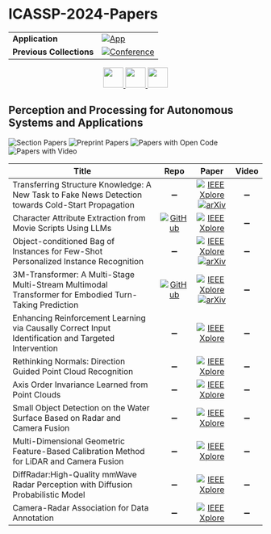 # ICASSP-2024-Papers

<table>
    <tr>
        <td><strong>Application</strong></td>
        <td>
            <a href="https://huggingface.co/spaces/DmitryRyumin/NewEraAI-Papers" style="float:left;">
                <img src="https://img.shields.io/badge/🤗-NewEraAI--Papers-FFD21F.svg" alt="App" />
            </a>
        </td>
    </tr>
    <tr>
        <td><strong>Previous Collections</strong></td>
        <td>
            <a href="https://github.com/DmitryRyumin/ICASSP-2023-24-Papers/blob/main/README_2023.md">
                <img src="http://img.shields.io/badge/ICASSP-2023-0073AE.svg" alt="Conference">
            </a>
        </td>
    </tr>
</table>

<div align="center">
    <a href="https://github.com/DmitryRyumin/ICASSP-2023-24-Papers/blob/main/sections/2024/main/AASP-P5.md">
        <img src="https://cdn.jsdelivr.net/gh/DmitryRyumin/NewEraAI-Papers@main/images/left.svg" width="40" alt="" />
    </a>
    <a href="https://github.com/DmitryRyumin/ICASSP-2023-24-Papers/">
        <img src="https://cdn.jsdelivr.net/gh/DmitryRyumin/NewEraAI-Papers@main/images/home.svg" width="40" alt="" />
    </a>
    <a href="https://github.com/DmitryRyumin/ICASSP-2023-24-Papers/blob/main/sections/2024/main/CI-L1.md">
        <img src="https://cdn.jsdelivr.net/gh/DmitryRyumin/NewEraAI-Papers@main/images/right.svg" width="40" alt="" />
    </a>
</div>

## Perception and Processing for Autonomous Systems and Applications

![Section Papers](https://img.shields.io/badge/Section%20Papers-11-42BA16) ![Preprint Papers](https://img.shields.io/badge/Preprint%20Papers-3-b31b1b) ![Papers with Open Code](https://img.shields.io/badge/Papers%20with%20Open%20Code-2-1D7FBF) ![Papers with Video](https://img.shields.io/badge/Papers%20with%20Video-0-FF0000)

| **Title** | **Repo** | **Paper** | **Video** |
|-----------|:--------:|:---------:|:---------:|
| Transferring Structure Knowledge: A New Task to Fake News Detection towards Cold-Start Propagation | :heavy_minus_sign: | [![IEEE Xplore](https://img.shields.io/badge/IEEE-10447588-E4A42C.svg)](https://ieeexplore.ieee.org/document/10447588) <br/> [![arXiv](https://img.shields.io/badge/arXiv-2407.09894-b31b1b.svg)](http://arxiv.org/abs/2407.09894) | :heavy_minus_sign: |
| Character Attribute Extraction from Movie Scripts Using LLMs | [![GitHub](https://img.shields.io/github/stars/usc-sail/mica-character-attribute-extraction?style=flat)](https://github.com/usc-sail/mica-character-attribute-extraction) | [![IEEE Xplore](https://img.shields.io/badge/IEEE-10447353-E4A42C.svg)](https://ieeexplore.ieee.org/document/10447353) | :heavy_minus_sign: |
| Object-conditioned Bag of Instances for Few-Shot Personalized Instance Recognition | :heavy_minus_sign: | [![IEEE Xplore](https://img.shields.io/badge/IEEE-10446073-E4A42C.svg)](https://ieeexplore.ieee.org/document/10446073) <br/> [![arXiv](https://img.shields.io/badge/arXiv-2404.01397-b31b1b.svg)](https://arxiv.org/abs/2404.01397) | :heavy_minus_sign: |
| 3M-Transformer: A Multi-Stage Multi-Stream Multimodal Transformer for Embodied Turn-Taking Prediction | [![GitHub](https://img.shields.io/github/stars/mehdifatan/Egocom-IRI-UPC?style=flat)](https://github.com/mehdifatan/Egocom-IRI-UPC) | [![IEEE Xplore](https://img.shields.io/badge/IEEE-10448136-E4A42C.svg)](https://ieeexplore.ieee.org/document/10448136) <br/> [![arXiv](https://img.shields.io/badge/arXiv-2310.14859-b31b1b.svg)](https://arxiv.org/abs/2310.14859) | :heavy_minus_sign: |
| Enhancing Reinforcement Learning via Causally Correct Input Identification and Targeted Intervention | :heavy_minus_sign: | [![IEEE Xplore](https://img.shields.io/badge/IEEE-10446642-E4A42C.svg)](https://ieeexplore.ieee.org/document/10446642) | :heavy_minus_sign: |
| Rethinking Normals: Direction Guided Point Cloud Recognition | :heavy_minus_sign: | [![IEEE Xplore](https://img.shields.io/badge/IEEE-10446675-E4A42C.svg)](https://ieeexplore.ieee.org/document/10446675) | :heavy_minus_sign: |
| Axis Order Invariance Learned from Point Clouds | :heavy_minus_sign: | [![IEEE Xplore](https://img.shields.io/badge/IEEE-10448132-E4A42C.svg)](https://ieeexplore.ieee.org/document/10448132) | :heavy_minus_sign: |
| Small Object Detection on the Water Surface Based on Radar and Camera Fusion | :heavy_minus_sign: | [![IEEE Xplore](https://img.shields.io/badge/IEEE-10446880-E4A42C.svg)](https://ieeexplore.ieee.org/document/10446880) | :heavy_minus_sign: |
| Multi-Dimensional Geometric Feature-Based Calibration Method for LiDAR and Camera Fusion | :heavy_minus_sign: | [![IEEE Xplore](https://img.shields.io/badge/IEEE-10446466-E4A42C.svg)](https://ieeexplore.ieee.org/document/10446466) | :heavy_minus_sign: |
| DiffRadar:High-Quality mmWave Radar Perception with Diffusion Probabilistic Model | :heavy_minus_sign: | [![IEEE Xplore](https://img.shields.io/badge/IEEE-10448324-E4A42C.svg)](https://ieeexplore.ieee.org/document/10448324) | :heavy_minus_sign: |
| Camera-Radar Association for Data Annotation | :heavy_minus_sign: | [![IEEE Xplore](https://img.shields.io/badge/IEEE-10447905-E4A42C.svg)](https://ieeexplore.ieee.org/document/10447905) | :heavy_minus_sign: |

